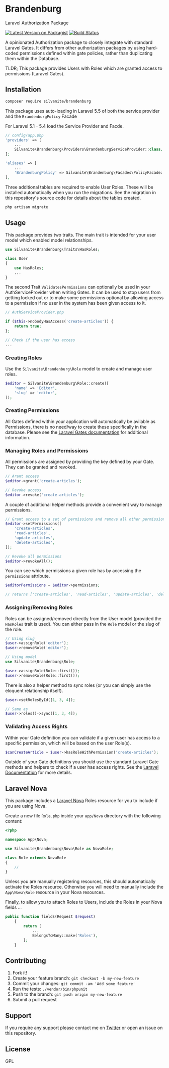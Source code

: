 # Brandenburg

Laravel Authorization Package

[![Latest Version on Packagist](https://img.shields.io/packagist/v/Silvanite/brandenburg.svg?style=for-the-badge)](https://packagist.org/packages/silvanite/brandenburg)
[![Build Status](https://img.shields.io/travis/Silvanite/brandenburg/master.svg?style=for-the-badge)](https://travis-ci.org/Silvanite/brandenburg)

A opinionated Authorization package to closely integrate with standard Laravel Gates. It differs from other authorization packages by using hard-coded permissions defined within gate policies, rather than duplicating them within the Database.

TLDR; This package provides Users with Roles which are granted access to permissions (Laravel Gates).

## Installation

```sh
composer require silvanite/brandenburg
```

This package uses auto-loading in Laravel 5.5 of both the service provider and the `BrandenburgPolicy` Facade

For Laravel 5.1 - 5.4 load the Service Provider and Facde.

```php
// config/app.php
'providers' => [
    ...
    Silvanite\Brandenburg\Providers\BrandenburgServiceProvider::class,
];

'aliases' => [
    ...
    'BrandenburgPolicy' => Silvanite\Brandenburg\Facades\PolicyFacade::class,
],
```

Three additional tables are required to enable User Roles. These will be installed automatically when you run the migrations. See the migration in this repository's source code for details about the tables created.

```sh
php artisan migrate
```

## Usage

This package provides two traits. The main trait is intended for your user model which enabled model relationships.

```php
use Silvanite\Brandenburg\Traits\HasRoles;

class User
{
    use HasRoles;
    ...
}
```

The second Trait `ValidatesPermissions` can optionally be used in your AuthServiceProvider when writing Gates. It can be used to stop users from getting locked out or to make some permissions optional by allowing access to a permission if no user in the system has been given access to it.

```php
// AuthServiceProvider.php

if ($this->nobodyHasAccess('create-articles')) {
    return true;
};

// Check if the user has access
...
```

### Creating Roles

Use the `Silvanite\Brandenburg\Role` model to create and manage user roles.

```php
$editor = Silvanite\Brandenburg\Role::create([
    'name' => 'Editor',
    'slug' => 'editor',
]);
```

### Creating Permissions

All Gates defined within your application will automatically be avilable as Permissions, there is no need/way to create these specifically in the database. Please see the [Laravel Gates documentation](https://laravel.com/docs/5.5/authorization#writing-gates) for additional information.

### Managing Roles and Permissions

All permissions are assigned by providing the key defined by your Gate. They can be granted and revoked.

```php
// Arant access
$editor->grant('create-articles');

// Revoke access
$editor->revoke('create-articles');
```

A couple of additional helper methods provide a convenient way to manage permissions.

```php
// Grant access to a set of permissions and remove all other permissions
$editor->setPermissions([
    'create-articles',
    'read-articles',
    'update-articles',
    'delete-articles',
]);

// Revoke all permissions
$editor->revokeAll();
```

You can see which permissions a given role has by accessing the `permissions` attribute.

```php
$editorPermissions = $editor->permissions;

// returns ['create-articles', 'read-articles', 'update-articles', 'delete-articles']
```

### Assigning/Removing Roles

Roles can be assigned/removed directly from the User model (provided the `HasRoles` trait is used). You can either pass in the `Role` model or the slug of the role.

```php
// Using slug
$user->assignRole('editor');
$user->removeRole('editor');

// Using model
use Silvanite\Brandenburg\Role;

$user->assignRole(Role::first());
$user->removeRole(Role::first());
```

There is also a helper method to sync roles (or you can simply use the eloquent relationship itself).

```php
$user->setRolesById([1, 3, 4]);

// Same as
$user->roles()->sync([1, 3, 4]);
```

### Validating Access Rights

Within your Gate definition you can validate if a given user has access to a specific permission, which will be based on the user Role(s).

```php
$canCreateArticle = $user->hasRoleWithPermission('create-articles');
```

Outside of your Gate definitions you should use the standard Laravel Gate methods and helpers to check if a user has access rights. See the [Laravel Documentation](https://laravel.com/docs/5.5/authorization#authorizing-actions-via-gates) for more details.

## Laravel Nova

This package includes a [Laravel Nova](https://nova.laravel.com) Roles resource for you to include if you are using Nova.

Create a new file `Role.php` inside your `app/Nova` directory with the following content:

```php
<?php

namespace App\Nova;

use Silvanite\Brandenburg\Nova\Role as NovaRole;

class Role extends NovaRole
{
    //
}
```

Unless you are manually registering resources, this should automatically activate the Roles resource. Otherwise you will need to manually include the `App\Nova\Role` resource in your Nova resources.

Finally, to allow you to attach Roles to Users, include the Roles in your Nova fields ...

```php
public function fields(Request $request)
    {
        return [
            ...
            BelongsToMany::make('Roles'),
        ];
    }
```

## Contributing

1. Fork it!
1. Create your feature branch: `git checkout -b my-new-feature`
1. Commit your changes: `git commit -am 'Add some feature'`
1. Run the tests: `./vendor/bin/phpunit`
1. Push to the branch: `git push origin my-new-feature`
1. Submit a pull request

## Support

If you require any support please contact me on [Twitter](https://twitter.com/m2de_io) or open an issue on this repository.

## License

GPL
